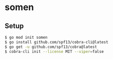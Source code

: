 # somen

## Setup

```sh
$ go mod init somen
$ go install github.com/spf13/cobra-cli@latest
$ go get -u github.com/spf13/cobra@latest
$ cobra-cli init --license MIT --viper=false
```
